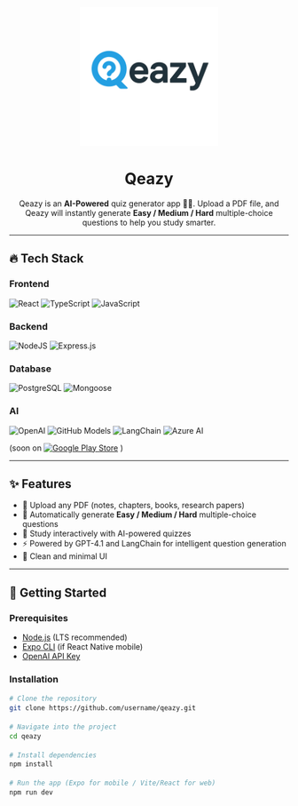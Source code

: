<p align="center"> 
  <img src="src/assets/logo.png" alt="Qeazy Icon" width="250"/> 
</p>

# <h1 align="center">Qeazy</h1>
<p align="center">
Qeazy is an <strong>AI-Powered</strong> quiz generator app 📘🤖.  
Upload a PDF file, and Qeazy will instantly generate <strong>Easy / Medium / Hard</strong> multiple-choice questions to help you study smarter.
</p>

---

## 🔥 Tech Stack

### Frontend
![React](https://img.shields.io/badge/React-20232A?style=for-the-badge&logo=react&logoColor=61DAFB) 
![TypeScript](https://img.shields.io/badge/TypeScript-3178C6?style=for-the-badge&logo=typescript&logoColor=white) 
![JavaScript](https://img.shields.io/badge/javascript-%23323330.svg?style=for-the-badge&logo=javascript&logoColor=%23F7DF1E)

### Backend
![NodeJS](https://img.shields.io/badge/node.js-6DA55F?style=for-the-badge&logo=node.js&logoColor=white) 
![Express.js](https://img.shields.io/badge/express.js-%23404d59.svg?style=for-the-badge&logo=express&logoColor=%2361DAFB) 

### Database
![PostgreSQL](https://img.shields.io/badge/postgresql-4169e1?style=for-the-badge&logo=postgresql&logoColor=white) 
![Mongoose](https://img.shields.io/badge/mongoose-%23323330.svg?style=for-the-badge&logo=mongoose&logoColor=890000)

### AI
![OpenAI](https://img.shields.io/badge/OpenAI-GPT--4.1-412991?logo=openai)
![GitHub Models](https://img.shields.io/badge/GitHub%20Models-gpt--4.1-black?logo=github)
![LangChain](https://img.shields.io/badge/LangChain-000000?style=for-the-badge&logoColor=white)
![Azure AI](https://img.shields.io/badge/Azure%20AI-Inference-blue?logo=microsoftazure)

(soon on [![Google Play Store](https://img.shields.io/badge/Google_Play-414141?logo=google-play&logoColor=white)](#) )

---

## ✨ Features

- 📂 Upload any PDF (notes, chapters, books, research papers)  
- 🧠 Automatically generate **Easy / Medium / Hard** multiple-choice questions  
- 🎯 Study interactively with AI-powered quizzes  
- ⚡ Powered by GPT-4.1 and LangChain for intelligent question generation  
- 📱 Clean and minimal UI  

---

## 🚀 Getting Started

### Prerequisites
- [Node.js](https://nodejs.org/) (LTS recommended)
- [Expo CLI](https://docs.expo.dev/get-started/installation/) (if React Native mobile)
- [OpenAI API Key](https://platform.openai.com/)

### Installation

```bash
# Clone the repository
git clone https://github.com/username/qeazy.git

# Navigate into the project
cd qeazy

# Install dependencies
npm install

# Run the app (Expo for mobile / Vite/React for web)
npm run dev
